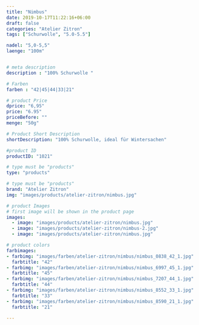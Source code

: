 ```yaml
---
title: "Nimbus"
date: 2019-10-17T11:22:16+06:00
draft: false
categories: "Atelier Zitron"
tags: ["Schurwolle", "5.0-5.5"]	

nadel: "5,0-5,5" 
laenge: "100m"	


# meta description
description : "100% Schurwolle "

# Farben
farben : "42|45|44|33|21"

# product Price
dprice: "6,95"
price: "6.95"
priceBefore: ""
menge: "50g"

# Product Short Description
shortDescription: "100% Schurwolle, ideal für Wintersachen"

#product ID
productID: "1021"

# type must be "products"
type: "products"

# type must be "products"
brand: "Atelier Zitron"
img: "images/products/atelier-zitron/nimbus.jpg"   

# product Images
# first image will be shown in the product page
images:
  - image: "images/products/atelier-zitron/nimbus.jpg"
  - image: "images/products/atelier-zitron/nimbus-2.jpg"
  - image: "images/products/atelier-zitron/nimbus.jpg"

# product colors
farbimages:
- farbimg: "images/farben/atelier-zitron/nimbus/nimbus_0838_42_1.jpg"	
  farbtitle: "42"
- farbimg: "images/farben/atelier-zitron/nimbus/nimbus_6997_45_1.jpg"	
  farbtitle: "45"
- farbimg: "images/farben/atelier-zitron/nimbus/nimbus_7207_44_1.jpg"	
  farbtitle: "44"
- farbimg: "images/farben/atelier-zitron/nimbus/nimbus_8552_33_1.jpg"	
  farbtitle: "33"
- farbimg: "images/farben/atelier-zitron/nimbus/nimbus_8590_21_1.jpg"	
  farbtitle: "21"

---
```



